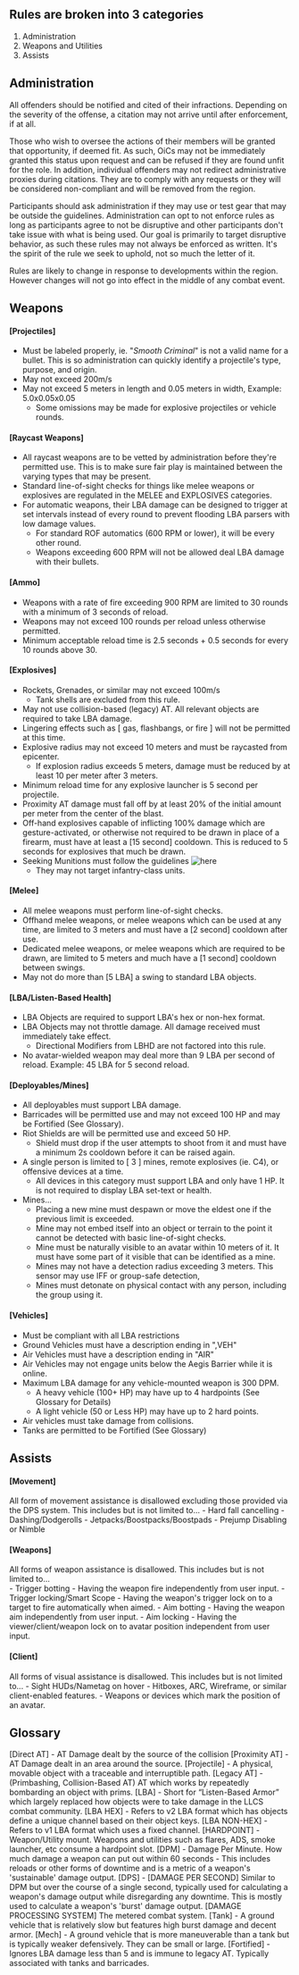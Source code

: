 ## **Rules are broken into 3 categories**
1. Administration
2. Weapons and Utilities
3. Assists

## **Administration**
   All offenders should be notified and cited of their infractions. Depending on the severity of the offense, a citation may not arrive until after enforcement, if at all.

   Those who wish to oversee the actions of their members will be granted that opportunity, if deemed fit. As such, OiCs may not be immediately granted this status upon request and can be refused if they are found unfit for the role. In addition, individual offenders may not redirect administrative proxies during citations. They are to comply with any requests or they will be considered non-compliant and will be removed from the region.

   Participants should ask administration if they may use or test gear that may be outside the guidelines. Administration can opt to not enforce rules as long as participants agree to not be disruptive and other participants don't take issue with what is being used. Our goal is primarily to target disruptive behavior, as such these rules may not always be enforced as written. It's the spirit of the rule we seek to uphold, not so much the letter of it.

   Rules are likely to change in response to developments within the region. However changes will not go into effect in the middle of any combat event.
    
## **Weapons**
    
#### [Projectiles]
- Must be labeled properly, ie. "*Smooth Criminal*" is not a valid name for a bullet. This is so administration can quickly identify a projectile's type, purpose, and origin.
- May not exceed 200m/s
- May not exceed 5 meters in length and 0.05 meters in width, Example: 5.0x0.05x0.05
    - Some omissions may be made for explosive projectiles or vehicle rounds.

#### [Raycast Weapons]
- All raycast weapons are to be vetted by administration before they're permitted use. This is to make sure fair play is maintained between the varying types that may be present.
- Standard line-of-sight checks for things like melee weapons or explosives are regulated in the MELEE and EXPLOSIVES categories.
- For automatic weapons, their LBA damage can be designed to trigger at set intervals instead of every round to prevent flooding LBA parsers with low damage values. 
    - For standard ROF automatics (600 RPM or lower), it will be every other round.
    - Weapons exceeding 600 RPM will not be allowed deal LBA damage with their bullets.

####    [Ammo]
- Weapons with a rate of fire exceeding 900 RPM are limited to 30 rounds with a minimum of 3 seconds of reload.
- Weapons may not exceed 100 rounds per reload unless otherwise permitted.
- Minimum acceptable reload time is 2.5 seconds + 0.5 seconds for every 10 rounds above 30.

####    [Explosives]
- Rockets, Grenades, or similar may not exceed 100m/s
    - Tank shells are excluded from this rule.
- May not use collision-based (legacy) AT. All relevant objects are required to take LBA damage.
- Lingering effects such as [ gas, flashbangs, or  fire ] will not be permitted at this time.
- Explosive radius may not exceed 10 meters and must be raycasted from epicenter.
    - If explosion radius exceeds 5 meters, damage must be reduced by at least 10 per meter after 3 meters.
- Minimum reload time for any explosive launcher is 5 second per projectile.
- Proximity AT damage must fall off by at least 20% of the initial amount per meter from the center of the blast.
- Off-hand explosives capable of inflicting 100% damage which are gesture-activated, or otherwise not required to be drawn in place of a firearm, must have at least a [15 second] cooldown. This is reduced to 5 seconds for explosives that much be drawn.
- Seeking Munitions must follow the guidelines ![here](https://github.com/MalefactorIX/SLMC-Seeker-2020)
    - They may not target infantry-class units.

####    [Melee]
- All melee weapons must perform line-of-sight checks.
- Offhand melee weapons, or melee weapons which can be used at any time, are limited to 3 meters and must have a [2 second] cooldown after use.
- Dedicated melee weapons, or melee weapons which are required to be drawn, are limited to 5 meters and much have a [1 second] cooldown between swings.
- May not do more than [5 LBA] a swing to standard LBA objects.

####    [LBA/Listen-Based Health]
- LBA Objects are required to support LBA's hex or non-hex format.
- LBA Objects may not throttle damage. All damage received must immediately take effect. 
    - Directional Modifiers from LBHD are not factored into this rule.
- No avatar-wielded weapon may deal more than 9 LBA per second of reload. Example: 45 LBA for 5 second reload.

####    [Deployables/Mines]
- All deployables must support LBA damage.
- Barricades will be permitted use and may not exceed 100 HP and may be Fortified (See Glossary).
- Riot Shields are will be permitted use and exceed 50 HP.
    - Shield must drop if the user attempts to shoot from it and must have a minimum 2s cooldown before it can be raised again.
- A single person is limited to [ 3 ] mines, remote explosives (ie. C4), or offensive devices at a time.
    - All devices in this category must support LBA and only have 1 HP. It is not required to display LBA set-text or health.
- Mines...
    - Placing a new mine must despawn or move the eldest one if the previous limit is exceeded.
    - Mine may not embed itself into an object or terrain to the point it cannot be detected with basic line-of-sight checks.
    - Mine must be naturally visible to an avatar within 10 meters of it. It must have some part of it visible that can be identified as a mine.
    - Mines may not have a detection radius exceeding 3 meters. This sensor may use IFF or group-safe detection,
    - Mines must detonate on physical contact with any person, including the group using it.

####    [Vehicles]
- Must be compliant with all LBA restrictions
- Ground Vehicles must have a description ending in ",VEH"
- Air Vehicles must have a description ending in "AIR"
- Air Vehicles may not engage units below the Aegis Barrier while it is online.
- Maximum LBA damage for any vehicle-mounted weapon is 300 DPM.
    - A heavy vehicle (100+ HP) may have up to 4 hardpoints (See Glossary for Details)
    - A light vehicle (50 or Less HP) may have up to 2 hard points.
- Air vehicles must take damage from collisions. 
- Tanks are permitted to be Fortified (See Glossary)

## **Assists**
####    [Movement]
All form of movement assistance is disallowed excluding those provided via the DPS system. This includes but is not limited to...
    - Hard fall cancelling
    - Dashing/Dodgerolls
    - Jetpacks/Boostpacks/Boostpads
    - Prejump Disabling or Nimble 
    
####    [Weapons]
All forms of weapon assistance is disallowed. This includes but is not limited to...  
    - Trigger botting - Having the weapon fire independently from user input.
    - Trigger locking/Smart Scope - Having the weapon's trigger lock on to a target to fire automatically when aimed.
    - Aim botting - Having the weapon aim independently from user input.
    - Aim locking - Having the viewer/client/weapon lock on to avatar position independent from user input. 
    
####    [Client]
All forms of visual assistance is disallowed. This includes but is not limited to...
    - Sight HUDs/Nametag on hover
    - Hitboxes, ARC, Wireframe, or similar client-enabled features.
    - Weapons or devices which mark the position of an avatar.
    
## **Glossary**
   [Direct AT] - AT Damage dealt by the source of the collision
   [Proximity AT] - AT Damage dealt in an area around the source.
   [Projectile] - A physical, movable object with a traceable and interruptible path.
   [Legacy AT] - (Primbashing, Collision-Based AT) AT which works by repeatedly bombarding an object with prims.
   [LBA] - Short for “Listen-Based Armor” which largely replaced how objects were to take damage in the LLCS combat community. 
   [LBA HEX] - Refers to v2 LBA format which has objects define a unique channel based on their object keys.
   [LBA NON-HEX] - Refers to v1 LBA format which uses a fixed channel.
   [HARDPOINT] - Weapon/Utility mount. Weapons and utilities such as flares, ADS, smoke launcher, etc consume a hardpoint slot.
   [DPM] - Damage Per Minute. How much damage a weapon can put out within 60 seconds - This includes reloads or other forms of downtime and is a metric of a weapon's 'sustainable' damage output.
   [DPS] - 
        [DAMAGE PER SECOND] Similar to DPM but over the course of a single second, typically used for calculating a weapon's damage output while disregarding any downtime. This is mostly used to calculate a weapon's 'burst' damage output.
        [DAMAGE PROCESSING SYSTEM] The metered combat system.
   [Tank] - A ground vehicle that is relatively slow but features high burst damage and decent armor.
   [Mech] - A ground vehicle that is more maneuverable than a tank but is typically weaker defensively. They can be small or large.
   [Fortified] - Ignores LBA damage less than 5 and is immune to legacy AT. Typically associated with tanks and barricades.
